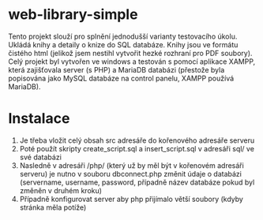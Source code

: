 # web-library-simple
Tento projekt slouží pro splnění jednodušší varianty testovacího úkolu. Ukládá knihy a detaily o knize do SQL databáze. Knihy jsou ve formátu čistého html (jelikož jsem nestihl vytvořit hezké rozhraní pro PDF soubory).
Celý projekt byl vytvořen ve windows a testován s pomocí aplikace XAMPP, která zajišťovala server (s PHP) a MariaDB databázi (přestože byla popisována jako MySQL databáze na control panelu, XAMPP používá MariaDB).
# Instalace
1. Je třeba vložit celý obsah src adresáře do kořenového adresáře serveru
2. Poté použít skripty create_script.sql a insert_script.sql v adresáři sql/ ve své databázi
3. Nasledně v adresáři /php/ (který už by měl být v kořenovém adresáři serveru) je nutno v souboru dbconnect.php změnit údaje o databázi (servername, username, password, případně název databáze pokud byl změněn v druhém kroku)
4. Případně konfigurovat server aby php přijímalo větší soubory (kdyby stránka měla potíže)